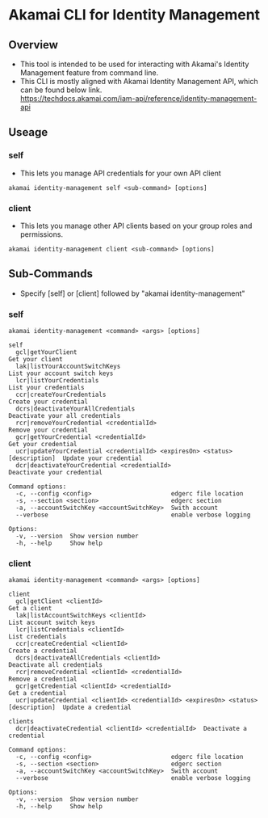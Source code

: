# Akamai CLI for Identity Management

## Overview
- This tool is intended to be used for interacting with Akamai's Identity Management feature from command line.
- This CLI is mostly aligned with Akamai Identity Management API, which can be found below link.  
https://techdocs.akamai.com/iam-api/reference/identity-management-api

## Useage
### self
- This lets you manage API credentials for your own API client
``` shell
akamai identity-management self <sub-command> [options]
```

### client
- This lets you manage other API clients based on your group roles and permissions.
``` shell
akamai identity-management client <sub-command> [options]
```

## Sub-Commands
- Specify [self] or [client] followed by "akamai identity-management"
### self
```shell
akamai identity-management <command> <args> [options]

self
  gcl|getYourClient                                                           Get your client
  lak|listYourAccountSwitchKeys                                               List your account switch keys
  lcr|listYourCredentials                                                     List your credentials
  ccr|createYourCredentials                                                   Create your credential
  dcrs|deactivateYourAllCredentials                                           Deactivate your all credentials
  rcr|removeYourCredential <credentialId>                                     Remove your credential
  gcr|getYourCredential <credentialId>                                        Get your credential
  ucr|updateYourCredential <credentialId> <expiresOn> <status> [description]  Update your credential
  dcr|deactivateYourCredential <credentialId>                                 Deactivate your credential

Command options:
  -c, --config <config>                      edgerc file location
  -s, --section <section>                    edgerc section
  -a, --accountSwitchKey <accountSwitchKey>  Swith account
  --verbose                                  enable verbose logging

Options:
  -v, --version  Show version number
  -h, --help     Show help
```
### client
```shell
akamai identity-management <command> <args> [options]

client
  gcl|getClient <clientId>                                                           Get a client
  lak|listAccountSwitchKeys <clientId>                                               List account switch keys
  lcr|listCredentials <clientId>                                                     List credentials
  ccr|createCredential <clientId>                                                    Create a credential
  dcrs|deactivateAllCredentials <clientId>                                           Deactivate all credentials
  rcr|removeCredential <clientId> <credentialId>                                     Remove a credential
  gcr|getCredential <clientId> <credentialId>                                        Get a credential
  ucr|updateCredential <clientId> <credentialId> <expiresOn> <status> [description]  Update a credential

clients
  dcr|deactivateCredential <clientId> <credentialId>  Deactivate a credential

Command options:
  -c, --config <config>                      edgerc file location
  -s, --section <section>                    edgerc section
  -a, --accountSwitchKey <accountSwitchKey>  Swith account
  --verbose                                  enable verbose logging

Options:
  -v, --version  Show version number
  -h, --help     Show help
```